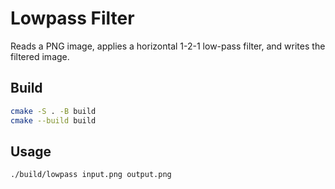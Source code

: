 # Lowpass Filter

Reads a PNG image, applies a horizontal 1-2-1 low-pass filter, and writes the filtered image.

## Build

```bash
cmake -S . -B build
cmake --build build
```

## Usage

```bash
./build/lowpass input.png output.png
```
